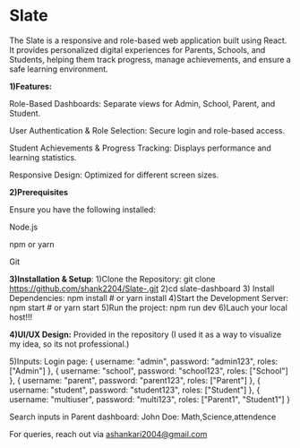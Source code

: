 # Slate
The Slate  is a responsive and role-based web application built using React. It provides personalized digital experiences for Parents, Schools, and Students, helping them track progress, manage achievements, and ensure a safe learning environment.

**1)Features:**

Role-Based Dashboards: Separate views for Admin, School, Parent, and Student.

User Authentication & Role Selection: Secure login and role-based access.

Student Achievements & Progress Tracking: Displays performance and learning statistics.

Responsive Design: Optimized for different screen sizes.

**2)Prerequisites**

Ensure you have the following installed:

Node.js

npm or yarn

Git

**3)Installation & Setup**:
1)Clone the Repository:
git clone https://github.com/shank2204/Slate-.git
2)cd slate-dashboard
3) Install Dependencies:
npm install  # or yarn install
4)Start the Development Server:
npm start  # or yarn start
5)Run the project:
npm run dev
6)Lauch your local host!!!


 **4)UI/UX Design:**
Provided in the repository
(I used it as a way to visualize my idea, so its not professional.)

5)Inputs:
Login page:
    { username: "admin", password: "admin123", roles: ["Admin"] },
    { username: "school", password: "school123", roles: ["School"] },
    { username: "parent", password: "parent123", roles: ["Parent"] },
    { username: "student", password: "student123", roles: ["Student"] },
    { username: "multiuser", password: "multi123", roles: ["Parent1", "Student1"] }

Search inputs in Parent dashboard:
John Doe:
Math,Science,attendence


For queries, reach out via ashankari2004@gmail.com

